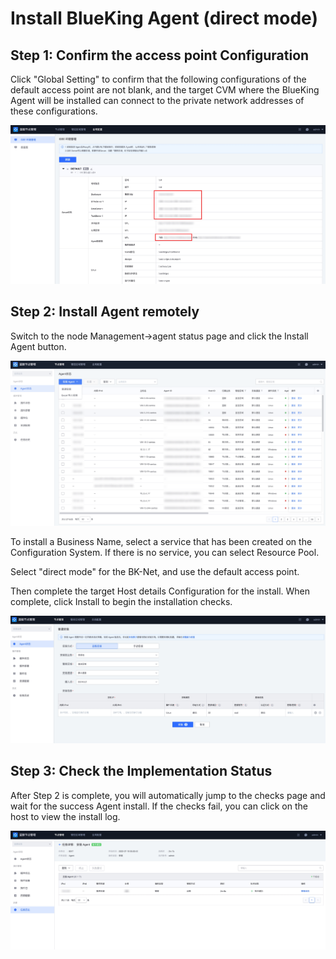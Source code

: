 # Install BlueKing Agent (direct mode)

## Step 1: Confirm the access point Configuration

Click "Global Setting" to confirm that the following configurations of the default access point are not blank, and the target CVM where the BlueKing Agent will be installed can connect to the private network addresses of these configurations.

![](assets/16896675075963.jpg)


## Step 2: Install Agent remotely

Switch to the node Management->agent status page and click the Install Agent button.

![](assets/16896676323972.jpg)


To install a Business Name, select a service that has been created on the Configuration System. If there is no service, you can select Resource Pool.

Select "direct mode" for the BK-Net, and use the default access point.

Then complete the target Host details Configuration for the install. When complete, click Install to begin the installation checks.

![](assets/16896677281779.jpg)


## Step 3: Check the Implementation Status

After Step 2 is complete, you will automatically jump to the checks page and wait for the success Agent install. If the checks fail, you can click on the host to view the install log.

![](assets/16896677982203.jpg)
